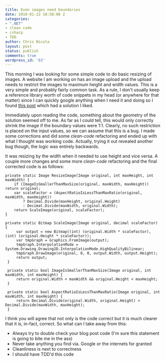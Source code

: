 ```yaml
---
title: Even images need boundaries
date: 2010-01-22 10:58:00 Z
categories:
- ".NET"
- clean code
- csharp
- TDD
author: Chris Nicola
layout: post
status: publish
comments: true
wordpress_id: '63'
---
```


This morning I was looking for some simple code to do basic resizing of images.  A website I am working on has an image upload and the upload needs to restrict the images to maximum height and width values.  This is a very simple and probably fairly common task.  As a rule, I don't usually keep a reference library worth of code snippets in my head (or anywhere for that matter) since I can quickly google anything when I need it and doing so I found [this post][1] which had a solution I liked.

<!--more-->

Immediately upon reading the code, something about the geometry of the solution seemed off to me.  As far as I could tell, this would only correctly shrink the image if the boundary values were 1:1.  Clearly, no such restriction is placed on the input values, so we can assume that this is a bug.  I made some corrections and did some _clean-code_ refactoring and ended up with what I thought was working code.  Actually, trying it out revealed another bug though, the logic was entirely backwards. 

It was resizing by the width when it needed to use height and vice versa.  A couple more changes and some more _clean-code_ refactoring and the final corrected code is as follows:


```
private static Image ResizeImage(Image original, int maxHeight, int maxWidth) { 
    if (ImageIsSmallerThanMaxSize(original, maxWidth, maxHeight)) return original; 
    var scaleFactor = (AspectRatioIsLessThanMaxRatio(original, maxWidth, maxHeight)) 
        ? Decimal.Divide(maxHeight, original.Height) 
        : Decimal.Divide(maxWidth, original.Width); 
    return ScaleImage(original, scaleFactor); 
} 
 
private static Bitmap ScaleImage(Image original, decimal scaleFactor) { 
     var output = new Bitmap((int) (original.Width * scaleFactor),(int) (original.Height * scaleFactor)); 
     var tmpGraph = Graphics.FromImage(output); 
     tmpGraph.InterpolationMode = System.Drawing.Drawing2D.InterpolationMode.HighQualityBilinear; 
     tmpGraph.DrawImage(original, 0, 0, output.Width, output.Height); 
     return output; 
 } 
  
 private static bool ImageIsSmallerThanMaxSize(Image original, int maxWidth, int maxHeight) { 
     return original.Width < maxWidth && original.Height < maxHeight; 
 } 
  
 private static bool AspectRatioIsLessThanMaxRatio(Image original, int maxWidth, int maxHeight) { 
     return Decimal.Divide(original.Width, original.Height) < Decimal.Divide(maxWidth, maxHeight); 
 } 
 ```

I think you will agree that not only is the code correct but it is much clearer that it is, in-fact, correct.  So what can I take away from this:

  * Always try to double check your blog post code (I'm sure this statement is going to bite me in the ass) 
  * Never take anything you find via. Google or the internets for granted 
  * Cleanliness is next to correctness 
  * I should have TDD'd this code 

   [1]: http://www.mikeborozdin.com/post/High-Quality-Image-Resizing-with-NET.aspx

